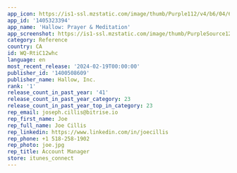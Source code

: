 ```yaml
---
app_icon: https://is1-ssl.mzstatic.com/image/thumb/Purple112/v4/b6/04/60/b604603c-29e3-1700-1908-55e604376c06/AppIcon-0-0-1x_U007epad-0-0-85-220.png/1024x1024bb.png
app_id: '1405323394'
app_name: 'Hallow: Prayer & Meditation'
app_screenshot: https://is1-ssl.mzstatic.com/image/thumb/PurpleSource126/v4/fa/9f/02/fa9f02fe-ba27-8da1-b567-ae2b233d679e/13ff33d9-537d-48a0-8aa7-3bb3dc3d1fb0_iOS_6.5_1.jpg/1242x2688bb.png
category: Reference
country: CA
id: WQ-RtiC12whc
language: en
most_recent_release: '2024-02-19T00:00:00'
publisher_id: '1400508609'
publisher_name: Hallow, Inc.
rank: '1'
release_count_in_past_year: '41'
release_count_in_past_year_category: 23
release_count_in_past_year_top_in_category: 23
rep_email: joseph.cillis@bitrise.io
rep_first_name: Joe
rep_full_name: Joe Cillis
rep_linkedin: https://www.linkedin.com/in/joecillis
rep_phone: +1 518-258-1902
rep_photo: joe.jpg
rep_title: Account Manager
store: itunes_connect
---
```

